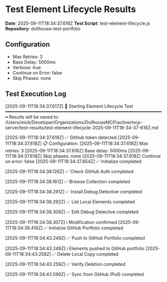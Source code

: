 # Test Element Lifecycle Results

**Date**: 2025-09-11T18:34:37.616Z
**Test Script**: test-element-lifecycle.js
**Repository**: dollhouse-test-portfolio

## Configuration
- Max Retries: 3
- Base Delay: 5000ms
- Verbose: true
- Continue on Error: false
- Skip Phases: none

## Test Execution Log

[2025-09-11T18:34:37.617Z] 🧪 Starting Element Lifecycle Test
━━━━━━━━━━━━━━━━━━━━━━━━━━━━━━━━━━━━━━━━━━━━━━━━━━━━━━━━━━━━
Results will be saved to: /Users/mick/Developer/Organizations/DollhouseMCP/active/mcp-server/test-results/test-element-lifecycle-2025-09-11T18-34-37-616Z.md

[2025-09-11T18:34:37.618Z] ✅ GitHub token detected
[2025-09-11T18:34:37.618Z] 📋 Configuration:
[2025-09-11T18:34:37.618Z]    Max retries: 3
[2025-09-11T18:34:37.618Z]    Base delay: 5000ms
[2025-09-11T18:34:37.618Z]    Skip phases: none
[2025-09-11T18:34:37.618Z]    Continue on error: false
[2025-09-11T18:34:37.854Z] ✅ Initialize completed

[2025-09-11T18:34:38.126Z] ✅ Check GitHub Auth completed

[2025-09-11T18:34:38.161Z] ✅ Browse Collection completed

[2025-09-11T18:34:38.291Z] ✅ Install Debug Detective completed

[2025-09-11T18:34:38.292Z] ✅ List Local Elements completed

[2025-09-11T18:34:38.306Z] ✅ Edit Debug Detective completed

[2025-09-11T18:34:38.307Z] ℹ️  Modification confirmed
[2025-09-11T18:34:38.416Z] ✅ Initialize GitHub Portfolio completed

[2025-09-11T18:34:43.249Z] ✅ Push to GitHub Portfolio completed

[2025-09-11T18:34:43.249Z] ℹ️  Elements pushed to GitHub portfolio
[2025-09-11T18:34:43.258Z] ✅ Delete Local Copy completed

[2025-09-11T18:34:43.259Z] ✅ Verify Deletion completed

[2025-09-11T18:34:43.590Z] ✅ Sync from GitHub (Pull) completed

